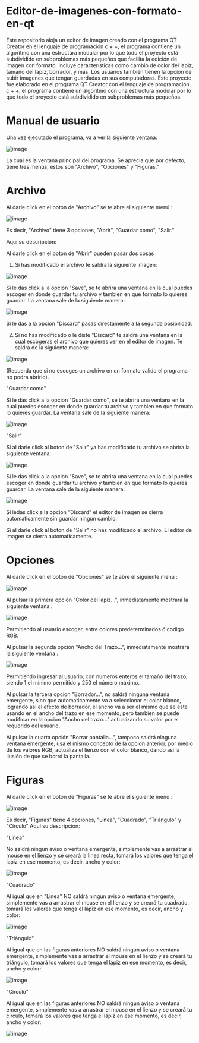 # Editor-de-imagenes-con-formato-en-qt

Este repositorio aloja un editor de imagen creado con el programa QT Creator en el lenguaje de programación c + +, el programa contiene un algoritmo con una estructura modular por lo que todo el proyecto está subdividido en subproblemas más pequeños que facilita la edición de imagen con formato. Incluye características como cambio de color del lapiz, tamaño del lapiz, borrador, y más. Los usuarios también tienen la opción de subir imagenes que tengan guardadas en sus computadoras. Este proyecto fue elaborado en el programa QT Creator con el lenguaje de programación c + +, el programa contiene un algoritmo con una estructura modular por lo que todo el proyecto está subdividido en subproblemas más pequeños.

# Manual de usuario

Una vez ejecutado el programa, va a ver la siguiente ventana:


 ![image](https://github.com/JuanEmilioMu/Editor-de-imagenes-con-formato-en-qt/assets/159585178/e14610ae-c7f3-4e35-a1ce-16c5cec718b2)


La cual es la ventana principal del programa. Se aprecia que por defecto, tiene tres menús, estos son "Archivo", "Opciones" y "Figuras."

# Archivo

Al darle click en el boton de "Archivo" se te abre el siguiente menú :


![image](https://github.com/JuanEmilioMu/Editor-de-imagenes-con-formato-en-qt/assets/159585399/8f0b0417-31f5-44e4-960c-ea28c9dc28e8)




Es decir, "Archivo" tiene 3 opciones, "Abrir", "Guardar como", "Salir."

Aquí su descripción:

Al darle click en el boton de "Abrir" pueden pasar dos cosas

1. Si has modificado el archivo te saldra la siguiente imagen:

   
![image](https://github.com/JuanEmilioMu/Editor-de-imagenes-con-formato-en-qt/assets/159585399/40e9525f-ca64-427a-902f-87e406711aee)


Si le das click a la opcion "Save", se te abrira una ventana en la cual puedes escoger en donde guardar tu archivo y tambien en que formato lo quieres guardar. La ventana sale de la siguiente manera:


![image](https://github.com/JuanEmilioMu/Editor-de-imagenes-con-formato-en-qt/assets/159585399/de402a85-d250-487e-b508-388ccf4b4cff)


Si le das a la opcion "Discard" pasas directamente a la segunda posibilidad.

2. Si no has modificado o le diste "Discard" te saldra una ventana en la cual escogeras el archivo que quieres ver en el editor de imagen. Te saldra de la siguiente manera:


![image](https://github.com/JuanEmilioMu/Editor-de-imagenes-con-formato-en-qt/assets/159585399/c7858c34-80eb-4cc9-8679-072eabf68b0d)


(Recuerda que si no escoges un archivo en un formato valido el programa no podra abrirlo).

"Guardar como"

Si le das click a la opcion "Guardar como", se te abrira una ventana en la cual puedes escoger en donde guardar tu archivo y tambien en que formato lo quieres guardar. La ventana sale de la siguiente manera:


![image](https://github.com/JuanEmilioMu/Editor-de-imagenes-con-formato-en-qt/assets/159585399/de402a85-d250-487e-b508-388ccf4b4cff)


"Salir"

Si al darle click al boton de "Salir" ya has modificado tu archivo se abrira la siguiente ventana:


![image](https://github.com/JuanEmilioMu/Editor-de-imagenes-con-formato-en-qt/assets/159585399/4ea53fb8-8e19-45b7-9115-389ef8b7be2e)


Si le das click a la opcion "Save", se te abrira una ventana en la cual puedes escoger en donde guardar tu archivo y tambien en que formato lo quieres guardar. La ventana sale de la siguiente manera:


![image](https://github.com/JuanEmilioMu/Editor-de-imagenes-con-formato-en-qt/assets/159585399/de402a85-d250-487e-b508-388ccf4b4cff)


Si ledas click a la opcion "Discard" el editor de imagen se cierra automaticamente sin guardar ningun cambio.

Si al darle click al boton de "Salir" no has modificado el archivo: El editor de imagen se cierra automaticamente.



# Opciones

Al darle click en el boton de "Opciones" se te abre el siguiente menú :


![image](https://github.com/JuanEmilioMu/Editor-de-imagenes-con-formato-en-qt/assets/159585178/8de83231-d6a3-4121-95f4-37f9b498490b)


Al pulsar la primera opción "Color del lapiz...", inmediatamente mostrará la siguiente ventana : 


![image](https://github.com/JuanEmilioMu/Editor-de-imagenes-con-formato-en-qt/assets/159585178/ab90a2c4-9d66-435c-9962-2b3d593a40d5)


Permitiendo al usuario escoger, entre colores predeterminados ó codigo RGB.

Al pulsar la segunda opción "Ancho del Trazo...", inmediatamente mostrará la siguiente ventana : 


![image](https://github.com/JuanEmilioMu/Editor-de-imagenes-con-formato-en-qt/assets/159585178/41cb5513-d176-4769-9466-eeee953e67a4)


Permitiendo ingresar al usuario, con numeros enteros el tamaño del trazo, siendo 1 el mínimo permitido y 250 el número máximo.

Al pulsar la tercera opcion "Borrador...", no saldrá ninguna ventana emergente, sino que automaticamente va a seleccionar el color blanco, logrando asi el efecto de borrador, el ancho va a ser el mismo que se este usando en el ancho del trazo en ese momento, pero tambien se puede modificar en la opcion "Ancho del trazo..." actualizando su valor por el requerido del usuario.

Al pulsar la cuarta opción "Borrar pantalla...", tampoco saldrá ninguna ventana emergente, usa el mismo concepto de la opcion anterior, por medio de los valores RGB, actualiza el lienzo con el color blanco, dando asi la ilusión de que se borró la pantalla.



# Figuras

Al darle click en el boton de "Figuras" se te abre el siguiente menú :


![image](https://github.com/JuanEmilioMu/Editor-de-imagenes-con-formato-en-qt/assets/159585178/2d1c3fe3-0e7a-4fcb-b151-76b256316f04)


Es decir, "Figuras" tiene 4 opciones, "Línea", "Cuadrado", "Triángulo" y "Círculo" Aquí su descripción:

"Línea"

No saldrá ningun aviso o ventana emergente, simplemente vas a arrastrar el mouse en el lienzo y se creará la linea recta, tomará los valores que tenga el lapiz en ese momento, es decir, ancho y color:


![image](https://github.com/JuanEmilioMu/Editor-de-imagenes-con-formato-en-qt/assets/159585178/5c312529-33f1-4706-99e7-030122a7ead4)


"Cuadrado"

Al igual que en "Linea" NO saldrá ningun aviso o ventana emergente, simplemente vas a arrastrar el mouse en el lienzo y se creará tu cuadrado, tomará los valores que tenga el lápiz en ese momento, es decir, ancho y color:

![image](https://github.com/JuanEmilioMu/Editor-de-imagenes-con-formato-en-qt/assets/159585178/f6c0f530-af66-4750-9a97-54dcd668e260)


"Triángulo"

Al igual que en las figuras anteriores NO saldrá ningun aviso o ventana emergente, simplemente vas a arrastrar el mouse en el lienzo y se creará tu triángulo, tomará los valores que tenga el lápiz en ese momento, es decir, ancho y color:

![image](https://github.com/JuanEmilioMu/Editor-de-imagenes-con-formato-en-qt/assets/159585178/53308cb0-f49f-402f-82c2-d39a9d2261d4)


"Círculo"


Al igual que en las figuras anteriores NO saldrá ningun aviso o ventana emergente, simplemente vas a arrastrar el mouse en el lienzo y se creará tu circulo, tomará los valores que tenga el lápiz en ese momento, es decir, ancho y color:


![image](https://github.com/JuanEmilioMu/Editor-de-imagenes-con-formato-en-qt/assets/159585178/32faa38b-fd3f-415d-a415-ee62b0cee3ac)

